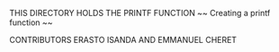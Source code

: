 THIS DIRECTORY HOLDS THE PRINTF FUNCTION
~~ Creating a printf function ~~

CONTRIBUTORS
ERASTO ISANDA AND EMMANUEL CHERET
